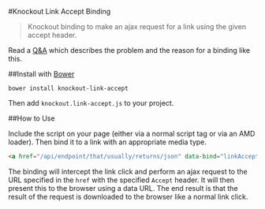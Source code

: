 #Knockout Link Accept Binding

> Knockout binding to make an ajax request for a link using the given accept header.

Read a [Q&A](http://stackoverflow.com/questions/20361216/how-can-i-set-the-accept-header-for-a-link-on-a-web-page) which describes the problem and the reason for a binding like this.

##Install with [Bower](http://bower.io/)

```
bower install knockout-link-accept
```

Then add `knockout.link-accept.js` to your project.

##How to Use

Include the script on your page (either via a normal script tag or via an AMD loader). Then bind it to a link with an appropriate media type.

```html
<a href="/api/endpoint/that/usually/returns/json" data-bind="linkAccept: 'text/csv'"></a>
```

The binding will intercept the link click and perform an ajax request to the URL specified in the `href` with the specified `Accept` header. It will then present this to the browser using a data URL. The end result is that the result of the request is downloaded to the browser like a normal link click.
